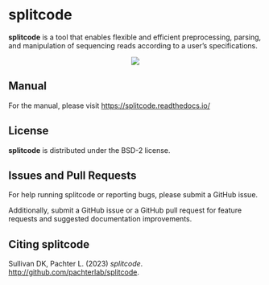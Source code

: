 # splitcode

**splitcode** is a tool that enables flexible and efficient preprocessing, parsing, and manipulation of sequencing reads according to a user’s specifications.

<p align="center">
<img src="https://raw.githubusercontent.com/Yenaled/splitcode/main/figures/splitcode_figure.png?raw=true">
</p>

## Manual

For the manual, please visit https://splitcode.readthedocs.io/

## License

**splitcode** is distributed under the BSD-2 license.

## Issues and Pull Requests

For help running splitcode or reporting bugs, please submit a GitHub issue.

Additionally, submit a GitHub issue or a GitHub pull request for feature requests and suggested documentation improvements.

## Citing splitcode

Sullivan DK, Pachter L. (2023) *splitcode*. http://github.com/pachterlab/splitcode.
